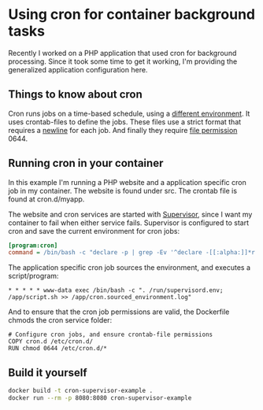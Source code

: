 # Using cron for container background tasks

Recently I worked on a PHP application that used cron for background processing. Since it took some time to get it working, I'm providing the generalized application configuration here.

## Things to know about cron

Cron runs jobs on a time-based schedule, using a [different environment](https://askubuntu.com/a/23438). It uses crontab-files to define the jobs. These files use a strict format that requires a [newline](https://askubuntu.com/a/23337) for each job. And finally they require [file permission](https://debian-administration.org/article/687/So_your_cronjob_did_not_run) 0644.

## Running cron in your container

In this example I'm running a PHP website and a application specific cron job in my container. The website is found under src. The crontab file is found at cron.d/myapp.

The website and cron services are started with [Supervisor](http://supervisord.org/), since I want my container to fail when either service fails. Supervisor is configured to start cron and save the current environment for cron jobs:

```ini
[program:cron]
command = /bin/bash -c "declare -p | grep -Ev '^declare -[[:alpha:]]*r' > /run/supervisord.env && /usr/sbin/cron -f -L 15"
```

The application specific cron job sources the environment, and executes a script/program:

```cron
* * * * * www-data exec /bin/bash -c ". /run/supervisord.env; /app/script.sh >> /app/cron.sourced_environment.log"
```

And to ensure that the cron job permissions are valid, the Dockerfile chmods the cron service folder:

```docker
# Configure cron jobs, and ensure crontab-file permissions
COPY cron.d /etc/cron.d/
RUN chmod 0644 /etc/cron.d/*
```

## Build it yourself

```bash
docker build -t cron-supervisor-example .
docker run --rm -p 8080:8080 cron-supervisor-example
```